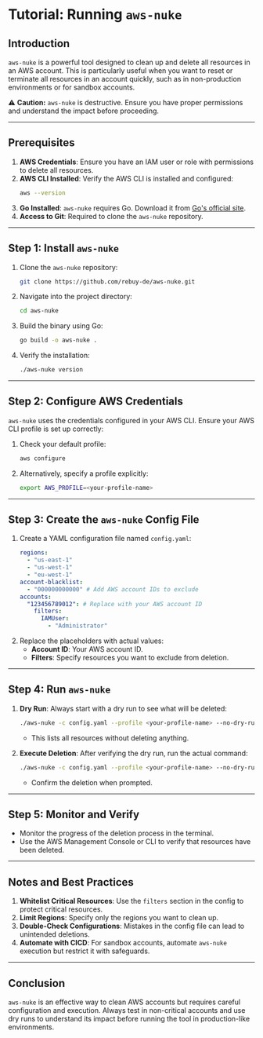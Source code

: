 # Tutorial: Running `aws-nuke`

## Introduction

`aws-nuke` is a powerful tool designed to clean up and delete all resources in an AWS account. This is particularly useful when you want to reset or terminate all resources in an account quickly, such as in non-production environments or for sandbox accounts. 

⚠️ **Caution:** `aws-nuke` is destructive. Ensure you have proper permissions and understand the impact before proceeding.

---

## Prerequisites

1. **AWS Credentials**: Ensure you have an IAM user or role with permissions to delete all resources.
2. **AWS CLI Installed**: Verify the AWS CLI is installed and configured:
   ```bash
   aws --version
   ```
3. **Go Installed**: `aws-nuke` requires Go. Download it from [Go's official site](https://go.dev/).
4. **Access to Git**: Required to clone the `aws-nuke` repository.

---

## Step 1: Install `aws-nuke`

1. Clone the `aws-nuke` repository:
   ```bash
   git clone https://github.com/rebuy-de/aws-nuke.git
   ```
2. Navigate into the project directory:
   ```bash
   cd aws-nuke
   ```
3. Build the binary using Go:
   ```bash
   go build -o aws-nuke .
   ```
4. Verify the installation:
   ```bash
   ./aws-nuke version
   ```

---

## Step 2: Configure AWS Credentials

`aws-nuke` uses the credentials configured in your AWS CLI. Ensure your AWS CLI profile is set up correctly:

1. Check your default profile:
   ```bash
   aws configure
   ```
2. Alternatively, specify a profile explicitly:
   ```bash
   export AWS_PROFILE=<your-profile-name>
   ```

---

## Step 3: Create the `aws-nuke` Config File

1. Create a YAML configuration file named `config.yaml`:
   ```yaml
   regions:
     - "us-east-1"
     - "us-west-1"
     - "eu-west-1"
   account-blacklist:
     - "000000000000" # Add AWS account IDs to exclude
   accounts:
     "123456789012": # Replace with your AWS account ID
       filters:
         IAMUser:
           - "Administrator"
   ```
2. Replace the placeholders with actual values:
   - **Account ID**: Your AWS account ID.
   - **Filters**: Specify resources you want to exclude from deletion.

---

## Step 4: Run `aws-nuke`

1. **Dry Run**: Always start with a dry run to see what will be deleted:
   ```bash
   ./aws-nuke -c config.yaml --profile <your-profile-name> --no-dry-run=false
   ```
   - This lists all resources without deleting anything.

2. **Execute Deletion**: After verifying the dry run, run the actual command:
   ```bash
   ./aws-nuke -c config.yaml --profile <your-profile-name> --no-dry-run
   ```
   - Confirm the deletion when prompted.

---

## Step 5: Monitor and Verify

- Monitor the progress of the deletion process in the terminal.
- Use the AWS Management Console or CLI to verify that resources have been deleted.

---

## Notes and Best Practices

1. **Whitelist Critical Resources**: Use the `filters` section in the config to protect critical resources.
2. **Limit Regions**: Specify only the regions you want to clean up.
3. **Double-Check Configurations**: Mistakes in the config file can lead to unintended deletions.
4. **Automate with CICD**: For sandbox accounts, automate `aws-nuke` execution but restrict it with safeguards.

---

## Conclusion

`aws-nuke` is an effective way to clean AWS accounts but requires careful configuration and execution. Always test in non-critical accounts and use dry runs to understand its impact before running the tool in production-like environments.

